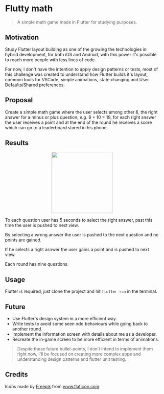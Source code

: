 # Flutty math

> A simple math game made in Flutter for studying purposes.

## Motivation

Study Flutter layout building as one of the growing the technologies in hybrid development, for both iOS and Android, with this power it's possible to reach more people with less lines of code.

For now, I don't have the intention to apply design patterns or tests, most of this challenge was created to understand how Flutter builds it's layout, common tools for VSCode, simple animations, state changing and User Defaults/Shared preferences.

## Proposal

Create a simple math game where the user selects among other 8, the right answer for a minus or plus question, _e.g._ 9 + 10 = 19, for each right answer the user receives a point and at the end of the round he receives a score which can go to a leaderboard stored in his phone.

## Results

<center>
    <img src="/record.gif" width="200">
</center>

To each question user has 5 seconds to select the right answer, past this time the user is pushed to next view.

By selecting a wrong answer the user is pushed to the next question and no points are gained.

If he selects a right asnwer the user gains a point and is pushed to next view.

Each round has nine questions.

## Usage

Flutter is required, just clone the project and hit `flutter run` in the terminal.

## Future

* Use Flutter's design system in a more efficient way.
* Write tests to avoid some seen odd behaviours while going back to another round.
* Implement the information screen with details about me as a developer.
* Recreate the in-game screen to be more efficient in terms of animations.

> Despite these future bullet-points, I don't intend to implement them right now, I'll be focused on creating more complex apps and understanding design patterns and flutter unit testing.

## Credits

<div>Icons made by <a href="https://www.freepik.com" title="Freepik">Freepik</a> from <a href="https://www.flaticon.com/" title="Flaticon">www.flaticon.com</a></div>